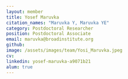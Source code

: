 ```yaml
---
layout: member
title: Yosef Maruvka
citation_names: "Maruvka Y, Maruvka YE"
category: Postdoctoral Researcher
position: Postdoctoral Associate
email: maruvka@broadinstitute.org
github: 
image: /assets/images/team/Yosi_Maruvka.jpeg
cv:
linkedin: yosef-maruvka-a9071b21
alum: true
---
```


